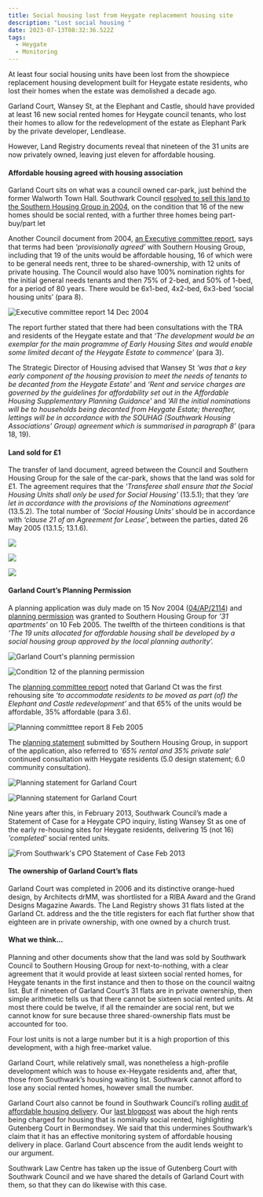 ```yaml
---
title: Social housing lost from Heygate replacement housing site
description: "Lost social housing "
date: 2023-07-13T08:32:36.522Z
tags:
  - Heygate
  - Monitoring
---
```

At least four social housing units have been lost from the showpiece replacement housing development built for Heygate estate residents, who lost their homes when the estate was demolished a decade ago.

Garland Court, Wansey St, at the Elephant and Castle, should have provided at least 16 new social rented homes for Heygate council tenants, who lost their homes to allow for the redevelopment of the estate as Elephant Park by the private developer, Lendlease.

However, Land Registry documents reveal that nineteen of the 31 units are now privately owned, leaving just eleven for affordable housing.

#### Affordable housing agreed with housing association

Garland Court sits on what was a council owned car-park, just behind the former Walworth Town Hall. Southwark Council [resolved to sell this land to the Southern Housing Group in 2004](https://moderngov.southwark.gov.uk/Data/Executive/20041214/Agenda/Minutes.pdf), on the condition that 16 of the new homes should be social rented, with a further three homes being part-buy/part let

Another Council document from 2004, [an Executive committee report](https://moderngov.southwark.gov.uk/Data/Executive/20041214/Agenda/Item%2018%20-%20Site%20known%20asthe%20Wansey%20Street%20car%20park,%20Wansey%20Street,%20SE17%20-%20Disposal.pdf), says that terms had been *‘provisionally agreed’* with Southern Housing Group, including that 19 of the units would be affordable housing, 16 of which were to be general needs rent, three to be shared-ownership, with 12 units of private housing.  The Council would also have 100% nomination rights for the initial general needs tenants and then 75% of 2-bed, and 50% of 1-bed, for a period of 80 years.  There would be 6x1-bed, 4x2-bed, 6x3-bed ‘social housing units’ (para 8).

![](img/executive_committee_report_141204.png "Executive committee report 14 Dec 2004")

The report further stated that there had been consultations with the TRA and residents of the Heygate estate and that *‘The development would be an exemplar for the main programme of Early Housing Sites and would enable some limited decant of the Heygate Estate to commence’* (para 3).

The Strategic Director of Housing advised that Wansey St *‘was that a key early component of the housing provision to meet the needs of tenants to be decanted from the Heygate Estate’* and *‘Rent and service charges are governed by the guidelines for affordability set out in the Affordable Housing Supplementary Planning Guidance’* and *‘All the initial nominations will be to households being decanted from Heygate Estate; thereafter, lettings will be in accordance with the SOUHAG (Southwark Housing Associations’ Group) agreement which is summarised in paragraph 8’* (para 18, 19).

#### Land sold for £1

The transfer of land document, agreed between the Council and Southern Housing Group for the sale of the car-park, shows that the land was sold for £1.  The agreement requires that the *‘Transferee shall ensure that the Social Housing Units shall only be used for Social Housing’* (13.5.1); that they *‘are let in accordance with the provisions of the Nominations agreement’* (13.5.2).  The total number of *‘Social Housing Units’* should be in accordance with *‘clause 21 of an Agreement for Lease’*, between the parties, dated 26 May 2005 (13.1.5; 13.1.6). 

![](img/trans_of_land_doc_one.jpg)

![](img/trans_of_land_two.jpg)

![](img/trans_of_land_three.jpg)

#### Garland Court’s Planning Permission

A planning application was duly made on 15 Nov 2004 ([04/AP/2114](https://planning.southwark.gov.uk/online-applications/applicationDetails.do?keyVal=ZZZV2EKBWR512&activeTab=summary)) and [planning permission](https://planning.southwark.gov.uk/online-applications/files/42B1169A9A7CE9D048A133688E5CB8FF/04_AP_2114--48162.rtf) was granted to Southern Housing Group for *'31 apartments'* on 10 Feb 2005.  The twelfth of the thirteen conditions is that *‘The 19 units allocated for affordable housing shall be developed by a social housing group approved by the local planning authority’.*

![Garland Court's planning permission ](img/planning_permission_04ap2114_wansey_st.png)

![Condition 12 of the planning permission](img/planning_permission_condition_12_04ap2114_100205.png)

The [planning committee report](https://planning.southwark.gov.uk/online-applications/files/2381DCF0E4C00C3F4271D57BFAC3A5FF/pdf/04_AP_2114-PLANNING_STATEMENT-2371542.pdf) noted that Garland Ct was the first rehousing site *‘to accommodate residents to be moved as part (of) the Elephant and Castle redevelopment’* and that 65%  of the units would be affordable, 35% affordable (para 3.6).

![](img/planning_committee_report_3.6_080205.png "Planning committtee report 8 Feb 2005")

The [planning statement](https://planning.southwark.gov.uk/online-applications/files/2381DCF0E4C00C3F4271D57BFAC3A5FF/pdf/04_AP_2114-PLANNING_STATEMENT-2371542.pdf) submitted by Southern Housing Group, in support of the application, also referred to *‘65% rental and 35% private sale’* continued consultation with Heygate residents (5.0 design statement; 6.0 community consultation).

![Planning statement for Garland Court](img/planning_statement_04ap2114_one.png)

![](img/planning_statement_04ap2114_two.png "Planning statement for Garland Court")

Nine years after this, in February 2013, Southwark Council’s made a Statement of Case for a Heygate CPO inquiry, listing Wansey St as one of the early re-housing sites for Heygate residents, delivering 15 (not 16) *'completed'* social rented units.

![From Southwark's CPO Statement of Case Feb 2013](img/wansey_st_garland_ct_table_ehsites_cpo_inquiry_feb_2013.png)

#### The ownership of Garland Court’s flats

Garland Court was completed in 2006 and its distinctive orange-hued design, by Architects drMM, was shortlisted for a RIBA Award and the Grand Designs Magazine Awards.  The Land Registry shows 31 flats listed at the Garland Ct. address and the the title registers for each flat further show that eighteen are in private ownership, with one owned by a church trust.

#### What we think...

Planning and other documents show that the land was sold by Southwark Council to Southern Housing Group for next-to-nothing, with a clear agreement that it would provide at least sixteen social rented homes, for Heygate tenants in the first instance and then to those on the council waitng list.  But if nineteen of Garland Court’s 31 flats are in private ownership, then simple arithmetic tells us that there cannot be sixteen social rented units. At most there could be twelve, if all the remainder are social rent, but we cannot know for sure because three shared-ownership flats must be accounted for too.

Four lost units is not a large number but it is a high proportion of this development, with a high free-market value.  

Garland Court, while relatively small, was nonetheless a high-profile development which was to house ex-Heygate residents and, after that, those from Southwark’s housing waiting list.  Southwark cannot afford to lose any social rented homes, however small the number.

Garland Court also cannot be found in Southwark Council’s rolling [audit of affordable housing delivery](https://urldefense.com/v3/__https:/app.powerbi.com/view?r=eyJrIjoiODIzNTdiMGUtMDAxNS00NGI1LThjY2EtYjBjMWQwYzcxMzQ2IiwidCI6ImNhZjg2Y2IxLThjYTItNDU0NS1hNGRkLWYzNTlkMDM5MGEwOCJ9&pageName=ReportSection__;!!Ou-zFulSALS7ubxZ2oj45Dg!Vqi3bagEzmK7icBcQgGm18ZQk8FHJAYsCVjB_M_V6G6fzAaRhemokxPlAzcnrCU09xxdfdKYI2SsLLc63Oa-DmfMFJGVKA$).  Our [last blogpost](https://www.35percent.org/posts/southwarks-new-developments-that-fail-to-deliver-social-rent/) was about the high rents being charged for housing that is nominally social rented, highlighting Gutenberg Court in Bermondsey.  We said that this undermines Southwark’s claim that it has an effective monitoring system of affordable housing delivery in place.  Garland Court abscence from the audit lends weight to our argument.

Southwark Law Centre has taken up the issue of Gutenberg Court with Southwark Council and we have shared the details of Garland Court with them, so that they can do likewise with this case.